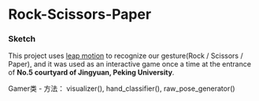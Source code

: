 # Rock-Scissors-Paper

### Sketch

This project uses [leap motion](https://developer.leapmotion.com/) to recognize our gesture(Rock / Scissors / Paper), and it was used as an interactive game once a time at the entrance of **No.5 courtyard of Jingyuan, Peking University**.


Gamer类 - 方法： visualizer(), hand_classifier(), raw_pose_generator()

